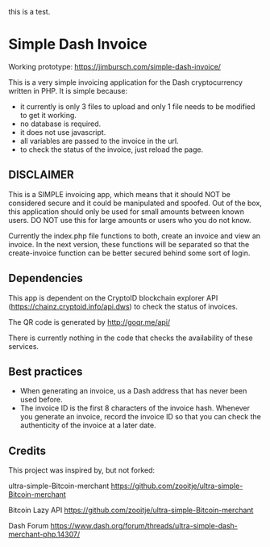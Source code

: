 this is a test.

# Simple Dash Invoice

Working prototype: https://jimbursch.com/simple-dash-invoice/

This is a very simple invoicing application for the Dash cryptocurrency written in PHP. It is simple because:

- it currently is only 3 files to upload and only 1 file needs to be modified to get it working.
- no database is required.
- it does not use javascript.
- all variables are passed to the invoice in the url.
- to check the status of the invoice, just reload the page.

## DISCLAIMER

This is a SIMPLE invoicing app, which means that it should NOT be considered secure and it could be manipulated and spoofed. Out of the box, this application should only be used for small amounts between known users. DO NOT use this for large amounts or users who you do not know. 

Currently the index.php file functions to both, create an invoice and view an invoice. In the next version, these functions will be separated so that the create-invoice function can be better secured behind some sort of login.

## Dependencies

This app is dependent on the CryptoID blockchain explorer API (https://chainz.cryptoid.info/api.dws) to check the status of invoices.

The QR code is generated by http://goqr.me/api/

There is currently nothing in the code that checks the availability of these services.

## Best practices

- When generating an invoice, us a Dash address that has never been used before.
- The invoice ID is the first 8 characters of the invoice hash. Whenever you generate an invoice, record the invoice ID so that you can check the authenticity of the invoice at a later date.


## Credits

This project was inspired by, but not forked:

ultra-simple-Bitcoin-merchant
https://github.com/zooitje/ultra-simple-Bitcoin-merchant

Bitcoin Lazy API
https://github.com/zooitje/ultra-simple-Bitcoin-merchant

Dash Forum
https://www.dash.org/forum/threads/ultra-simple-dash-merchant-php.14307/




 
